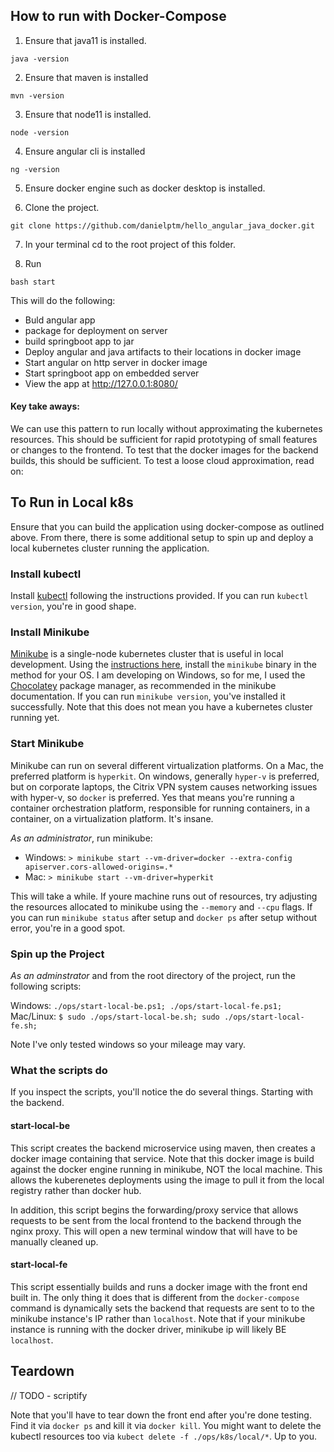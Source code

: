 ## How to run with Docker-Compose

1. Ensure that java11 is installed.
```
java -version
```

2. Ensure that maven is installed
```
mvn -version
```
3. Ensure that node11 is installed.
```
node -version
```

4. Ensure angular cli is installed
```
ng -version
```

5. Ensure docker engine such as docker desktop is installed.

6. Clone the project.

```
git clone https://github.com/danielptm/hello_angular_java_docker.git
```

7. In your terminal cd to the root project of this folder.

8. Run
```
bash start
```
This will do the following:
- Buld angular app
- package for deployment on server
- build springboot app to jar
- Deploy angular and java artifacts to their locations in docker image
- Start angular on http server in docker image
- Start springboot app on embedded server
- View the app at http://127.0.0.1:8080/

#### Key take aways:
We can use this pattern to run locally without approximating the kubernetes resources.  This should be sufficient for rapid prototyping of small features or changes to the frontend.  To test that the docker images for the backend builds, this should be sufficient.  To test a loose cloud approximation, read on:

## To Run in Local k8s

Ensure that you can build the application using docker-compose as outlined above.  From there, there is some additional setup to spin up and deploy a local kubernetes cluster running the application.

### Install kubectl

Install [kubectl](https://kubernetes.io/docs/tasks/tools/install-kubectl/) following the instructions provided.  If you can run `kubectl version`, you're in good shape.

### Install Minikube

[Minikube](https://github.com/kubernetes/minikube) is a single-node kubernetes cluster that is useful in local development.  Using the [instructions here](https://kubernetes.io/docs/tasks/tools/install-minikube/), install the `minikube` binary in the method for your OS.  I am developing on Windows, so for me, I used the [Chocolatey](https://chocolatey.org/) package manager, as recommended in the minikube documentation.  If you can run `minikube version`, you've installed it successfully.  Note that this does not mean you have a kubernetes cluster running yet.

### Start Minikube

Minikube can run on several different virtualization platforms.  On a Mac, the preferred platform is `hyperkit`.  On windows, generally `hyper-v` is preferred, but on corporate laptops, the Citrix VPN system causes networking issues with hyper-v, so `docker` is preferred.  Yes that means you're running a container orchestration platform, responsible for running containers, in a container, on a virtualization platform.  It's insane.

*As an administrator*, run minikube:

- Windows: `> minikube start --vm-driver=docker --extra-config apiserver.cors-allowed-origins=.*`
- Mac: `> minikube start --vm-driver=hyperkit`

This will take a while.  If youre machine runs out of resources, try adjusting the resources allocated to minikube using the `--memory` and `--cpu` flags.  If you can run `minikube status` after setup and `docker ps` after setup without error, you're in a good spot.

### Spin up the Project

*As an adminstrator* and from the root directory of the project, run the following scripts:

Windows: `./ops/start-local-be.ps1; ./ops/start-local-fe.ps1;`
Mac/Linux: `$ sudo ./ops/start-local-be.sh; sudo ./ops/start-local-fe.sh;`

Note I've only tested windows so your mileage may vary.

### What the scripts do

If you inspect the scripts, you'll notice the do several things.  Starting with the backend.

#### start-local-be

This script creates the backend microservice using maven, then creates a docker image containing that service.  Note that this docker image is build against the docker engine running in minikube, NOT the local machine.  This allows the kuberenetes deployments using the image to pull it from the local registry rather than docker hub.

In addition, this script begins the forwarding/proxy service that allows requests to be sent from the local frontend to the backend through the nginx proxy.  This will open a new terminal window that will have to be manually cleaned up.

#### start-local-fe

This script essentially builds and runs a docker image with the front end built in.  The only thing it does that is different from the `docker-compose` command is dynamically sets the backend that requests are sent to to the minikube instance's IP rather than `localhost`.  Note that if your minikube instance is running with the docker driver, minikube ip will likely BE `localhost`.

## Teardown

// TODO - scriptify

Note that you'll have to tear down the front end after you're done testing.  Find it via `docker ps` and kill it via `docker kill`.  You might want to delete the kubectl resources too via `kubect delete -f ./ops/k8s/local/*`.  Up to you.
